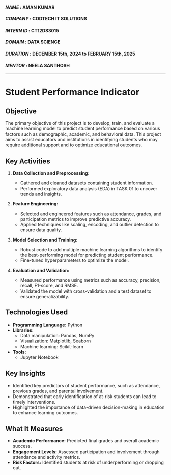 #### *NAME* : AMAN KUMAR
#### *COMPANY* :  CODTECH IT SOLUTIONS
#### *INTERN ID* : CT12DS3015
#### *DOMAIN* : DATA SCIENCE
#### *DURATION* : DECEMBER 15th, 2024 to FEBRUARY 15th, 2025
#### *MENTOR* : NEELA SANTHOSH
---

# Student Performance Indicator

## Objective
The primary objective of this project is to develop, train, and evaluate a machine learning model to predict student performance based on various factors such as demographic, academic, and behavioral data. This project aims to assist educators and institutions in identifying students who may require additional support and to optimize educational outcomes.

## Key Activities
1. **Data Collection and Preprocessing:**
   - Gathered and cleaned datasets containing student information.
   - Performed exploratory data analysis (EDA) in TASK 01 to uncover trends and insights.

2. **Feature Engineering:**
   - Selected and engineered features such as attendance, grades, and participation metrics to improve predictive accuracy.
   - Applied techniques like scaling, encoding, and outlier detection to ensure data quality.

3. **Model Selection and Training:**
   - Robust code to add multiple machine learning algorithms to identify the best-performing model for predicting student performance.
   - Fine-tuned hyperparameters to optimize the model.

4. **Evaluation and Validation:**
   - Measured performance using metrics such as accuracy, precision, recall, F1-score, and RMSE.
   - Validated the model with cross-validation and a test dataset to ensure generalizability.

## Technologies Used
- **Programming Language:** Python
- **Libraries:**
  - Data manipulation: Pandas, NumPy
  - Visualization: Matplotlib, Seaborn
  - Machine learning: Scikit-learn
- **Tools:**
  - Jupyter Notebook
## Key Insights
- Identified key predictors of student performance, such as attendance, previous grades, and parental involvement.
- Demonstrated that early identification of at-risk students can lead to timely interventions.
- Highlighted the importance of data-driven decision-making in education to enhance learning outcomes.

## What It Measures
- **Academic Performance:** Predicted final grades and overall academic success.
- **Engagement Levels:** Assessed participation and involvement through attendance and activity metrics.
- **Risk Factors:** Identified students at risk of underperforming or dropping out.
